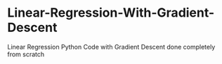 # Linear-Regression-With-Gradient-Descent
Linear Regression Python Code with Gradient Descent done completely from scratch
